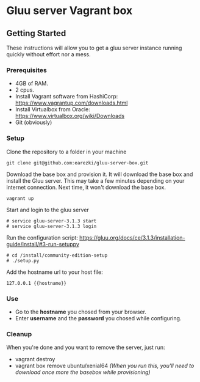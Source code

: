 # Gluu server Vagrant box 

## Getting Started

These instructions will allow you to get a gluu server instance running quickly without effort nor a mess.

### Prerequisites

* 4GB of RAM.
* 2 cpus.
* Install Vagrant software from HashiCorp: https://www.vagrantup.com/downloads.html
* Install Virtualbox from Oracle: https://www.virtualbox.org/wiki/Downloads
* Git (obviously)

### Setup

Clone the repository to a folder in your machine
```
git clone git@github.com:earezki/gluu-server-box.git
```

Download the base box and provision it. It will download the base box and install the Gluu server. This may take a few minutes depending on your internet connection. Next time, it won't download the base box.
```
vagrant up
```

Start and login to the gluu server
```
# service gluu-server-3.1.3 start
# service gluu-server-3.1.3 login
```

Run the configuration script: https://gluu.org/docs/ce/3.1.3/installation-guide/install/#3-run-setuppy
```
# cd /install/community-edition-setup
# ./setup.py
```

Add the hostname url to your host file:
```
127.0.0.1 {{hostname}}
```

### Use
* Go to the **hostname** you chosed from your browser.
* Enter **username** and the **password** you chosed while configuring.

### Cleanup
When you're done and you want to remove the server, just run:
* vagrant destroy
* vagrant box remove ubuntu/xenial64 *(When you run this, you'll need to download once more the basebox while provisioning)*
